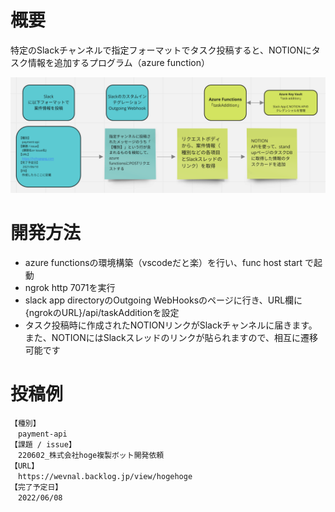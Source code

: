# 概要
特定のSlackチャンネルで指定フォーマットでタスク投稿すると、NOTIONにタスク情報を追加するプログラム（azure function）

![概略図](images/task_addition.png)

# 開発方法
- azure functionsの環境構築（vscodeだと楽）を行い、func host start で起動
- ngrok http 7071を実行
- slack app directoryのOutgoing WebHooksのページに行き、URL欄に{ngrokのURL}/api/taskAdditionを設定
- タスク投稿時に作成されたNOTIONリンクがSlackチャンネルに届きます。また、NOTIONにはSlackスレッドのリンクが貼られますので、相互に遷移可能です

# 投稿例

```
【種別】
　payment-api
【課題 / issue】
　220602_株式会社hoge複製ボット開発依頼
【URL】
　https://wevnal.backlog.jp/view/hogehoge
【完了予定日】
　2022/06/08
```